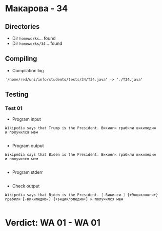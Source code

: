 # Макарова - 34
## Directories
- Dir `homeworks`... found
- Dir `homeworks/34`... found
## Compiling
- Compilation log
```
'/home/red/uni/info/students/tests/34/T34.java' -> './T34.java'

```
## Testing
### Test 01
- Program input
```
Wikipedia says that Trump is the President. Викинги грабили википедию и получился мем


```
- Program output
```
Wikipedia says that Biden is the President. Викинги грабили википедию и получился мем


```
- Program stderr
```

```
- Check output
```
Wikipedia says that Biden is the President. [-Викинги-] {+Энциклонги+} грабили [-википедию-] {+энциклопедию+} и получился мем


```
# Verdict: **WA 01** - WA 01
